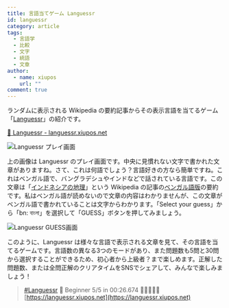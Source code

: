 ```yaml
---
title: 言語当てゲーム Languessr
id: languessr
category: article
tags:
  - 言語学
  - 比較
  - 文字
  - 統語
  - 文章
author:
  - name: xiupos
    url: ""
comment: true
---
```

ランダムに表示される Wikipedia の要約記事からその表示言語を当てるゲーム「[Languessr](https://languessr.xiupos.net/)」の紹介です。

[📖 Languessr - languessr.xiupos.net](https://languessr.xiupos.net/)

![Languessr プレイ画面](/upload/languessr1.png "Languessr プレイ画面")

上の画像は Languessr のプレイ画面です。中央に見慣れない文字で書かれた文章がありますね。さて、これは何語でしょう？言語好きの方なら簡単ですね。これはベンガル語で、バングラデシュやインドなどで話されている言語です。この文章は「[インドネシアの地理](https://ja.wikipedia.org/wiki/%E3%82%A4%E3%83%B3%E3%83%89%E3%83%8D%E3%82%B7%E3%82%A2%E3%81%AE%E5%9C%B0%E7%90%86)」という Wikipedia の記事の[ベンガル語版](https://bn.wikipedia.org/wiki/%E0%A6%AC%E0%A6%BE%E0%A6%82%E0%A6%B2%E0%A6%BE_%E0%A6%AD%E0%A6%BE%E0%A6%B7%E0%A6%BE)の要約です。私はベンガル語が読めないので文章の内容はわかりませんが、この文章がベンガル語で書かれていることは文字からわかります。「Select your guess」から「bn: বাংলা」を選択して「GUESS」ボタンを押してみましょう。

![Languessr GUESS画面](/upload/languessr2.png "Languessr GUESS画面")

このように、Languessr は様々な言語で表示される文章を見て、その言語を当てるゲームです。言語数の異なる3つのモードがあり、また問題数も5問と30問から選択することができるため、初心者から上級者？まで楽しめます。正解した問題数、または全問正解のクリアタイムをSNSでシェアして、みんなで楽しみましょう！

> [#Languessr](https://twitter.com/hashtag/Languessr) 📖 Beginner 5/5 in 00:26.674 🎉🎉🎉🎉🎉 
> [https://languessr.xiupos.net](https://languessr.xiupos.net)